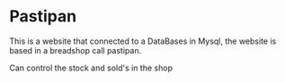# Pastipan

This is a website that connected to a DataBases in Mysql, the website is based in a breadshop call pastipan.

Can control the stock and sold's in the shop
